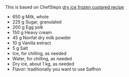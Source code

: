 This is based on ChefSteps  [dry ice frozen custared recipe](https://www.chefsteps.com/activities/this-frozen-custard-is-one-smooth-sunuvagun?utm_source=youtube&utm_medium=post&utm_campaign=frozen-custard)

- 650 g Milk, whole
- 225 g Sugar, granulated
- 200 g Egg yolk
- 150 g Heavy cream
- 45 g Nonfat dry milk powder
- 10 g Vanilla extract
- 5 g Salt
- Ice, for chilling, as needed
- Water, for chilling, as needed
- Dry ice, about 1 kg, as needed
- Flavor: traditionally you want to use Saffron 